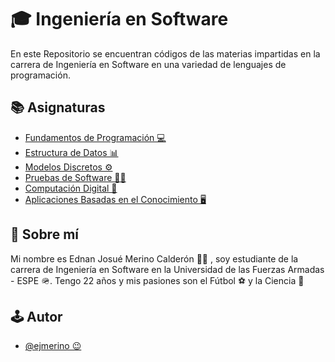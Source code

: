 # 🎓 Ingeniería en Software
En este Repositorio se encuentran códigos de las materias impartidas en la carrera de Ingeniería en Software en una variedad de lenguajes de programación.


## 📚 Asignaturas

 - [Fundamentos de Programación 💻](https://github.com/ejmerino/josuemerinocalderon/tree/main/Fundamentos%20de%20Programaci%C3%B3n)
 - [Estructura de Datos 📊](https://github.com/ejmerino/josuemerinocalderon/tree/main/Estructura%20de%20Datos)
 - [Modelos Discretos ⚙️](https://github.com/ejmerino/josuemerinocalderon/tree/main/Modelos%20Discretos)
 - [Pruebas de Software 👨‍🔬](https://github.com/ejmerino/josuemerinocalderon/tree/main/Pruebas%20de%20Software)
 - [Computación Digital 🤖](https://github.com/ejmerino/josuemerinocalderon/tree/main/Computaci%C3%B3n%20Digital)
 - [Aplicaciones Basadas en el Conocimiento 🖥️](https://github.com/ejmerino/josuemerinocalderon/tree/main/Aplicaciones%20Basadas%20en%20el%20Conocimiento)


## 🚀 Sobre mí
Mi nombre es Ednan Josué Merino Calderón 👨‍💻 , soy estudiante de la carrera de Ingeniería en Software en la Universidad de las Fuerzas Armadas - ESPE 🪖. Tengo 22 años y mis pasiones son el Fútbol ⚽ y la Ciencia 🔬


## 🕹️ Autor

- [@ejmerino 😉](https://github.com/ejmerino)
